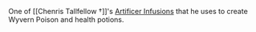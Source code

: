 One of [[Chenris Tallfellow †]]'s [Artificer Infusions](http://dnd5e.wikidot.com/artificer:infusions) that he uses to create Wyvern Poison and health potions. 